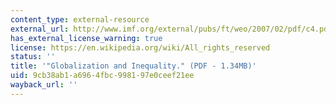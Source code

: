 ```yaml
---
content_type: external-resource
external_url: http://www.imf.org/external/pubs/ft/weo/2007/02/pdf/c4.pdf
has_external_license_warning: true
license: https://en.wikipedia.org/wiki/All_rights_reserved
status: ''
title: '"Globalization and Inequality." (PDF - 1.34MB)'
uid: 9cb38ab1-a696-4fbc-9981-97e0ceef21ee
wayback_url: ''
---
```


